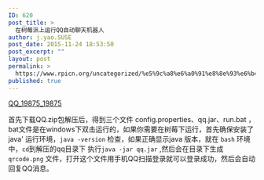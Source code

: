 ```yaml
---
ID: 620
post_title: >
  在树莓派上运行QQ自动聊天机器人
author: j.yao.SUSE
post_date: 2015-11-24 18:53:50
post_excerpt: ""
layout: post
permalink: >
  https://www.rpicn.org/uncategorized/%e5%9c%a8%e6%a0%91%e8%8e%93%e6%b4%be%e4%b8%8a%e8%bf%90%e8%a1%8cqq%e8%87%aa%e5%8a%a8%e8%81%8a%e5%a4%a9%e6%9c%ba%e5%99%a8%e4%ba%ba/
published: true
---
```

[QQ_19875_19875][1]

首先下载QQ.zip包解压后，得到三个文件 config.properties、qq.jar、run.bat ，bat文件是在windows下双击运行的，如果你需要在树莓下运行，首先确保安装了 java' 运行环境，`java -version` 检查，如果正确显示java 版本，就在 `bash` 环境中，`cd`到解压的qq目录下 执行`java -jar qq.jar` ,然后会在目录下生成`qrcode.png` 文件，打开这个文件用手机QQ扫描登录就可以登录成功，然后会自动回复QQ消息。

 [1]: https://www.rpicn.org/wp-content/uploads/2015/11/QQ_19875_19875.zip